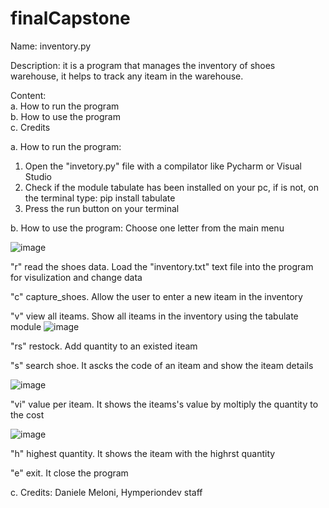 # finalCapstone
Name: inventory.py

Description: it is a program that manages the inventory of shoes warehouse, it helps to track any iteam in the warehouse.  

Content:  
  a. How to run the program  
  b. How to use the program  
  c. Credits
  
a. How to run the program:
  1. Open the "invetory.py" file with a compilator like Pycharm or Visual Studio
  2. Check if the module tabulate has been installed on your pc, if is not, on the terminal type: pip install tabulate 
  3. Press the run button on your terminal

b. How to use the program:
  Choose one letter from the main menu
  
 ![image](https://user-images.githubusercontent.com/56703569/224179356-1cde5a78-a35e-4888-9bcb-fe1524322135.png)
  
   "r" read the shoes data. Load the "inventory.txt" text file into the program for visulization and change data
   
   "c" capture_shoes. Allow the user to enter a new iteam in the inventory
   
   "v" view all iteams. Show all iteams in the inventory using the tabulate module
   ![image](https://user-images.githubusercontent.com/56703569/224542034-2fa48b75-b84c-416d-9c54-29f917ed65b2.png)

   "rs" restock. Add quantity to an existed iteam
   
   "s" search shoe. It ascks the code of an iteam and show the iteam details
   
   ![image](https://user-images.githubusercontent.com/56703569/224543035-26158948-f19f-41c9-90a8-633a00bb5065.png)
   
   "vi" value per iteam. It shows the iteams's value by moltiply the quantity to the cost
   
   ![image](https://user-images.githubusercontent.com/56703569/224543403-61abbf0d-2d22-4192-b01b-e870909c3aa9.png)
   
   "h" highest quantity. It shows the iteam with the highrst quantity
   
   "e" exit. It close the program
 
c. Credits:
  Daniele Meloni, Hymperiondev staff
